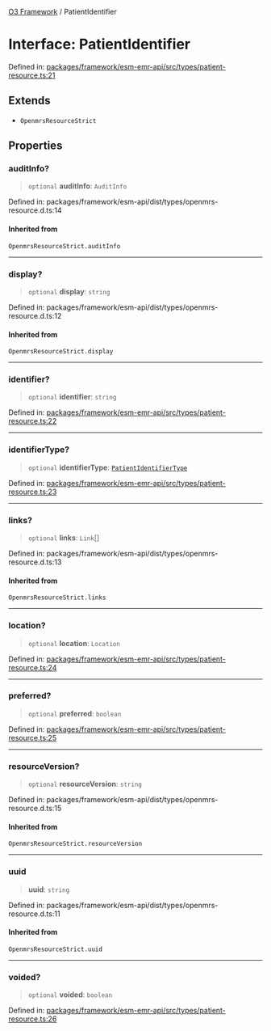 [O3 Framework](../API.md) / PatientIdentifier

# Interface: PatientIdentifier

Defined in: [packages/framework/esm-emr-api/src/types/patient-resource.ts:21](https://github.com/its-kios09/openmrs-esm-core/blob/main/packages/framework/esm-emr-api/src/types/patient-resource.ts#L21)

## Extends

- `OpenmrsResourceStrict`

## Properties

### auditInfo?

> `optional` **auditInfo**: `AuditInfo`

Defined in: packages/framework/esm-api/dist/types/openmrs-resource.d.ts:14

#### Inherited from

`OpenmrsResourceStrict.auditInfo`

***

### display?

> `optional` **display**: `string`

Defined in: packages/framework/esm-api/dist/types/openmrs-resource.d.ts:12

#### Inherited from

`OpenmrsResourceStrict.display`

***

### identifier?

> `optional` **identifier**: `string`

Defined in: [packages/framework/esm-emr-api/src/types/patient-resource.ts:22](https://github.com/its-kios09/openmrs-esm-core/blob/main/packages/framework/esm-emr-api/src/types/patient-resource.ts#L22)

***

### identifierType?

> `optional` **identifierType**: [`PatientIdentifierType`](PatientIdentifierType.md)

Defined in: [packages/framework/esm-emr-api/src/types/patient-resource.ts:23](https://github.com/its-kios09/openmrs-esm-core/blob/main/packages/framework/esm-emr-api/src/types/patient-resource.ts#L23)

***

### links?

> `optional` **links**: `Link`[]

Defined in: packages/framework/esm-api/dist/types/openmrs-resource.d.ts:13

#### Inherited from

`OpenmrsResourceStrict.links`

***

### location?

> `optional` **location**: `Location`

Defined in: [packages/framework/esm-emr-api/src/types/patient-resource.ts:24](https://github.com/its-kios09/openmrs-esm-core/blob/main/packages/framework/esm-emr-api/src/types/patient-resource.ts#L24)

***

### preferred?

> `optional` **preferred**: `boolean`

Defined in: [packages/framework/esm-emr-api/src/types/patient-resource.ts:25](https://github.com/its-kios09/openmrs-esm-core/blob/main/packages/framework/esm-emr-api/src/types/patient-resource.ts#L25)

***

### resourceVersion?

> `optional` **resourceVersion**: `string`

Defined in: packages/framework/esm-api/dist/types/openmrs-resource.d.ts:15

#### Inherited from

`OpenmrsResourceStrict.resourceVersion`

***

### uuid

> **uuid**: `string`

Defined in: packages/framework/esm-api/dist/types/openmrs-resource.d.ts:11

#### Inherited from

`OpenmrsResourceStrict.uuid`

***

### voided?

> `optional` **voided**: `boolean`

Defined in: [packages/framework/esm-emr-api/src/types/patient-resource.ts:26](https://github.com/its-kios09/openmrs-esm-core/blob/main/packages/framework/esm-emr-api/src/types/patient-resource.ts#L26)

